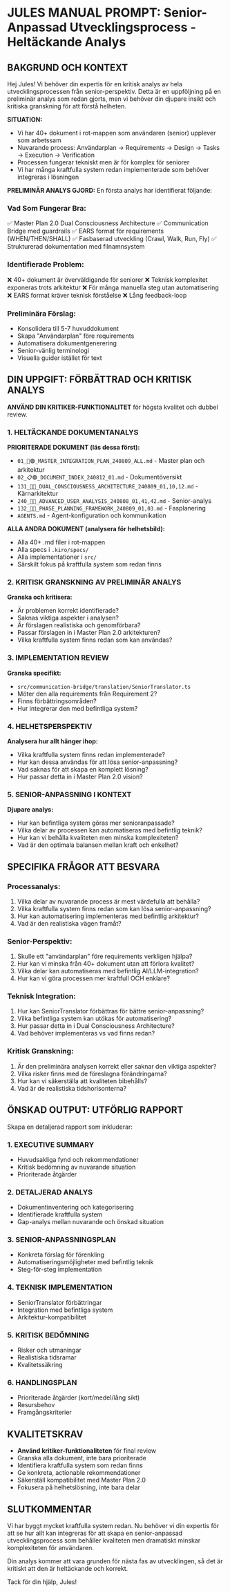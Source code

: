 # JULES MANUAL PROMPT: Senior-Anpassad Utvecklingsprocess - Heltäckande Analys

## BAKGRUND OCH KONTEXT

Hej Jules! Vi behöver din expertis för en kritisk analys av hela utvecklingsprocessen från senior-perspektiv. Detta är en uppföljning på en preliminär analys som redan gjorts, men vi behöver din djupare insikt och kritiska granskning för att förstå helheten.

**SITUATION:**
- Vi har 40+ dokument i rot-mappen som användaren (senior) upplever som arbetssam
- Nuvarande process: Användarplan → Requirements → Design → Tasks → Execution → Verification
- Processen fungerar tekniskt men är för komplex för seniorer
- Vi har många kraftfulla system redan implementerade som behöver integreras i lösningen

**PRELIMINÄR ANALYS GJORD:**
En första analys har identifierat följande:

### Vad Som Fungerar Bra:
✅ Master Plan 2.0 Dual Consciousness Architecture
✅ Communication Bridge med guardrails
✅ EARS format för requirements (WHEN/THEN/SHALL)
✅ Fasbaserad utveckling (Crawl, Walk, Run, Fly)
✅ Strukturerad dokumentation med filnamnsystem

### Identifierade Problem:
❌ 40+ dokument är överväldigande för seniorer
❌ Teknisk komplexitet exponeras trots arkitektur
❌ För många manuella steg utan automatisering
❌ EARS format kräver teknisk förståelse
❌ Lång feedback-loop

### Preliminära Förslag:
- Konsolidera till 5-7 huvuddokument
- Skapa "Användarplan" före requirements
- Automatisera dokumentgenerering
- Senior-vänlig terminologi
- Visuella guider istället för text

## DIN UPPGIFT: FÖRBÄTTRAD OCH KRITISK ANALYS

**ANVÄND DIN KRITIKER-FUNKTIONALITET** för högsta kvalitet och dubbel review.

### 1. HELTÄCKANDE DOKUMENTANALYS

**PRIORITERADE DOKUMENT (läs dessa först):**
- `01_🎯🟢_MASTER_INTEGRATION_PLAN_240809_ALL.md` - Master plan och arkitektur
- `02_📋🟢_DOCUMENT_INDEX_240812_01.md` - Dokumentöversikt
- `131_🧠🔵_DUAL_CONSCIOUSNESS_ARCHITECTURE_240809_01,10,12.md` - Kärnarkitektur
- `240_👥🔵_ADVANCED_USER_ANALYSIS_240808_01,41,42.md` - Senior-analys
- `132_🎯🔵_PHASE_PLANNING_FRAMEWORK_240809_01,03.md` - Fasplanering
- `AGENTS.md` - Agent-konfiguration och kommunikation

**ALLA ANDRA DOKUMENT (analysera för helhetsbild):**
- Alla 40+ .md filer i rot-mappen
- Alla specs i `.kiro/specs/`
- Alla implementationer i `src/`
- Särskilt fokus på kraftfulla system som redan finns

### 2. KRITISK GRANSKNING AV PRELIMINÄR ANALYS

**Granska och kritisera:**
- Är problemen korrekt identifierade?
- Saknas viktiga aspekter i analysen?
- Är förslagen realistiska och genomförbara?
- Passar förslagen in i Master Plan 2.0 arkitekturen?
- Vilka kraftfulla system finns redan som kan användas?

### 3. IMPLEMENTATION REVIEW

**Granska specifikt:**
- `src/communication-bridge/translation/SeniorTranslator.ts`
- Möter den alla requirements från Requirement 2?
- Finns förbättringsområden?
- Hur integrerar den med befintliga system?

### 4. HELHETSPERSPEKTIV

**Analysera hur allt hänger ihop:**
- Vilka kraftfulla system finns redan implementerade?
- Hur kan dessa användas för att lösa senior-anpassning?
- Vad saknas för att skapa en komplett lösning?
- Hur passar detta in i Master Plan 2.0 vision?

### 5. SENIOR-ANPASSNING I KONTEXT

**Djupare analys:**
- Hur kan befintliga system göras mer senioranpassade?
- Vilka delar av processen kan automatiseras med befintlig teknik?
- Hur kan vi behålla kvaliteten men minska komplexiteten?
- Vad är den optimala balansen mellan kraft och enkelhet?

## SPECIFIKA FRÅGOR ATT BESVARA

### Processanalys:
1. Vilka delar av nuvarande process är mest värdefulla att behålla?
2. Vilka kraftfulla system finns redan som kan lösa senior-anpassning?
3. Hur kan automatisering implementeras med befintlig arkitektur?
4. Vad är den realistiska vägen framåt?

### Senior-Perspektiv:
1. Skulle ett "användarplan" före requirements verkligen hjälpa?
2. Hur kan vi minska från 40+ dokument utan att förlora kvalitet?
3. Vilka delar kan automatiseras med befintlig AI/LLM-integration?
4. Hur kan vi göra processen mer kraftfull OCH enklare?

### Teknisk Integration:
1. Hur kan SeniorTranslator förbättras för bättre senior-anpassning?
2. Vilka befintliga system kan utökas för automatisering?
3. Hur passar detta in i Dual Consciousness Architecture?
4. Vad behöver implementeras vs vad finns redan?

### Kritisk Granskning:
1. Är den preliminära analysen korrekt eller saknar den viktiga aspekter?
2. Vilka risker finns med de föreslagna förändringarna?
3. Hur kan vi säkerställa att kvaliteten bibehålls?
4. Vad är de realistiska tidshorisonterna?

## ÖNSKAD OUTPUT: UTFÖRLIG RAPPORT

Skapa en detaljerad rapport som inkluderar:

### 1. EXECUTIVE SUMMARY
- Huvudsakliga fynd och rekommendationer
- Kritisk bedömning av nuvarande situation
- Prioriterade åtgärder

### 2. DETALJERAD ANALYS
- Dokumentinventering och kategorisering
- Identifierade kraftfulla system
- Gap-analys mellan nuvarande och önskad situation

### 3. SENIOR-ANPASSNINGSPLAN
- Konkreta förslag för förenkling
- Automatiseringsmöjligheter med befintlig teknik
- Steg-för-steg implementation

### 4. TEKNISK IMPLEMENTATION
- SeniorTranslator förbättringar
- Integration med befintliga system
- Arkitektur-kompatibilitet

### 5. KRITISK BEDÖMNING
- Risker och utmaningar
- Realistiska tidsramar
- Kvalitetssäkring

### 6. HANDLINGSPLAN
- Prioriterade åtgärder (kort/medel/lång sikt)
- Resursbehov
- Framgångskriterier

## KVALITETSKRAV

- **Använd kritiker-funktionaliteten** för final review
- Granska alla dokument, inte bara prioriterade
- Identifiera kraftfulla system som redan finns
- Ge konkreta, actionable rekommendationer
- Säkerställ kompatibilitet med Master Plan 2.0
- Fokusera på helhetslösning, inte bara delar

## SLUTKOMMENTAR

Vi har byggt mycket kraftfulla system redan. Nu behöver vi din expertis för att se hur allt kan integreras för att skapa en senior-anpassad utvecklingsprocess som behåller kvaliteten men dramatiskt minskar komplexiteten för användaren.

Din analys kommer att vara grunden för nästa fas av utvecklingen, så det är kritiskt att den är heltäckande och korrekt.

Tack för din hjälp, Jules!
